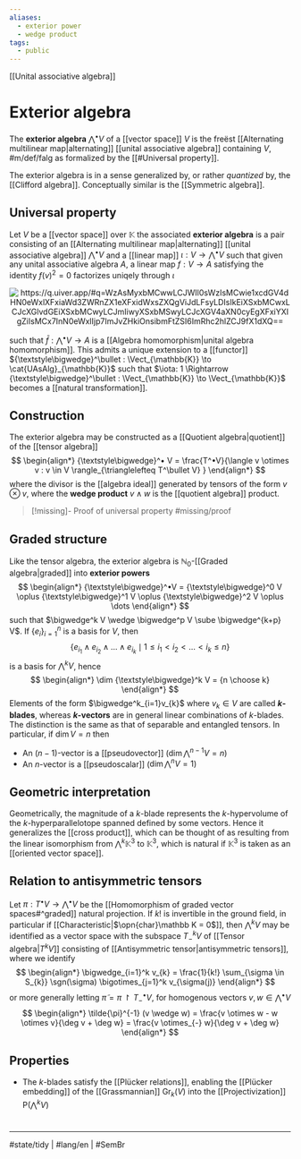 ```yaml
---
aliases:
  - exterior power
  - wedge product
tags:
  - public
---
```

[[Unital associative algebra]]
# Exterior algebra

The **exterior algebra** $\bigwedge^• V$ of a [[vector space]] $V$ is the freëst [[Alternating multilinear map|alternating]] [[unital associative algebra]] containing $V$, #m/def/falg 
as formalized by the [[#Universal property]].

The exterior algebra is in a sense generalized by, or rather _quantized_ by, the [[Clifford algebra]].
Conceptually similar is the [[Symmetric algebra]].

## Universal property

Let $V$ be a [[vector space]] over $\mathbb{K}$ the associated **exterior algebra** is a pair consisting of an [[Alternating multilinear map|alternating]] [[unital associative algebra]] ${\textstyle\bigwedge}^\bullet V$ and a [[linear map]] $\iota : V \to {\textstyle\bigwedge}^\bullet V$ 
such that given any unital associative algebra $A$,
a linear map $f : V \to A$ satisfying the identity $f(v)^2 = 0$ factorizes uniqely through $\iota$

<p align="center"><img align="center" src="https://i.upmath.me/svg/%0A%5Cusetikzlibrary%7Bcalc%7D%0A%5Cusetikzlibrary%7Bdecorations.pathmorphing%7D%0A%5Ctikzset%7Bcurve%2F.style%3D%7Bsettings%3D%7B%231%7D%2Cto%20path%3D%7B(%5Ctikztostart)%0A%20%20%20%20..%20controls%20(%24(%5Ctikztostart)!%5Cpv%7Bpos%7D!(%5Ctikztotarget)!%5Cpv%7Bheight%7D!270%3A(%5Ctikztotarget)%24)%0A%20%20%20%20and%20(%24(%5Ctikztostart)!1-%5Cpv%7Bpos%7D!(%5Ctikztotarget)!%5Cpv%7Bheight%7D!270%3A(%5Ctikztotarget)%24)%0A%20%20%20%20..%20(%5Ctikztotarget)%5Ctikztonodes%7D%7D%2C%0A%20%20%20%20settings%2F.code%3D%7B%5Ctikzset%7Bquiver%2F.cd%2C%231%7D%0A%20%20%20%20%20%20%20%20%5Cdef%5Cpv%23%231%7B%5Cpgfkeysvalueof%7B%2Ftikz%2Fquiver%2F%23%231%7D%7D%7D%2C%0A%20%20%20%20quiver%2F.cd%2Cpos%2F.initial%3D0.35%2Cheight%2F.initial%3D0%7D%0A%25%20TikZ%20arrowhead%2Ftail%20styles.%0A%5Ctikzset%7Btail%20reversed%2F.code%3D%7B%5Cpgfsetarrowsstart%7Btikzcd%20to%7D%7D%7D%0A%5Ctikzset%7B2tail%2F.code%3D%7B%5Cpgfsetarrowsstart%7BImplies%5Breversed%5D%7D%7D%7D%0A%5Ctikzset%7B2tail%20reversed%2F.code%3D%7B%5Cpgfsetarrowsstart%7BImplies%7D%7D%7D%0A%25%20TikZ%20arrow%20styles.%0A%5Ctikzset%7Bno%20body%2F.style%3D%7B%2Ftikz%2Fdash%20pattern%3Don%200%20off%201mm%7D%7D%0A%25%20https%3A%2F%2Fq.uiver.app%2F%23q%3DWzAsMyxbMCwwLCJWIl0sWzIsMCwie1xcdGV4dHN0eWxlXFxiaWd3ZWRnZX1eXFxidWxsZXQgViJdLFsyLDIsIkEiXSxbMCwxLCJcXGlvdGEiXSxbMCwyLCJmIiwyXSxbMSwyLCJcXGV4aXN0cyEgXFxiYXIgZiIsMCx7InN0eWxlIjp7ImJvZHkiOnsibmFtZSI6ImRhc2hlZCJ9fX1dXQ%3D%3D%0A%5C%5B%5Cbegin%7Btikzcd%7D%0A%09V%20%26%26%20%7B%7B%5Ctextstyle%5Cbigwedge%7D%5E%5Cbullet%20V%7D%20%5C%5C%0A%09%5C%5C%0A%09%26%26%20A%0A%09%5Carrow%5B%22%5Ciota%22%2C%20from%3D1-1%2C%20to%3D1-3%5D%0A%09%5Carrow%5B%22f%22'%2C%20from%3D1-1%2C%20to%3D3-3%5D%0A%09%5Carrow%5B%22%7B%5Cexists!%20%5Cbar%20f%7D%22%2C%20dashed%2C%20from%3D1-3%2C%20to%3D3-3%5D%0A%5Cend%7Btikzcd%7D%5C%5D%0A#invert" alt="https://q.uiver.app/#q=WzAsMyxbMCwwLCJWIl0sWzIsMCwie1xcdGV4dHN0eWxlXFxiaWd3ZWRnZX1eXFxidWxsZXQgViJdLFsyLDIsIkEiXSxbMCwxLCJcXGlvdGEiXSxbMCwyLCJmIiwyXSxbMSwyLCJcXGV4aXN0cyEgXFxiYXIgZiIsMCx7InN0eWxlIjp7ImJvZHkiOnsibmFtZSI6ImRhc2hlZCJ9fX1dXQ==" /></p>

such that $\bar{f} : {\textstyle\bigwedge}^\bullet V \to A$ is a [[Algebra homomorphism|unital algebra homomorphism]].
This admits a unique extension to a [[functor]] ${\textstyle\bigwedge}^\bullet : \Vect_{\mathbb{K}} \to \cat{UAsAlg}_{\mathbb{K}}$ such that $\iota: 1 \Rightarrow {\textstyle\bigwedge}^\bullet : \Vect_{\mathbb{K}} \to \Vect_{\mathbb{K}}$ becomes a [[natural transformation]].

## Construction

The exterior  algebra may be constructed as a [[Quotient algebra|quotient]] of the [[tensor algebra]]
$$
\begin{align*}
{\textstyle\bigwedge}^• V = \frac{T^•V}{\langle v \otimes v : v \in V \rangle_{\trianglelefteq T^\bullet V} }
\end{align*}
$$
where the divisor is the [[algebra ideal]] generated by tensors of the form $v \otimes v$,
where the **wedge product** $v \wedge w$ is the [[quotient algebra]] product.

> [!missing]- Proof of universal property
> #missing/proof

## Graded structure
Like the tensor algebra, the exterior algebra is $\mathbb{N}_{0}$-[[Graded algebra|graded]] into **exterior powers**
$$
\begin{align*}
{\textstyle\bigwedge}^•V = {\textstyle\bigwedge}^0 V \oplus {\textstyle\bigwedge}^1 V \oplus {\textstyle\bigwedge}^2 V \oplus \dots
\end{align*}
$$
such that $\bigwedge^k V \wedge \bigwedge^p V \sube \bigwedge^{k+p} V$.
If $\{ e_{i} \}_{i=1}^n$ is a basis for $V$, then 
$$
\{ e_{i_{1}} \wedge e_{i_{2}} \wedge \dots \wedge e_{i_{k}} \mid 1 \leq i_{1} < i_{2} < \dots < i_{k} \leq n \}
$$
is a basis for $\bigwedge^kV$, hence
$$
\begin{align*}
\dim {\textstyle\bigwedge}^k V = {n \choose k}
\end{align*}
$$
Elements of the form $\bigwedge^k_{i=1}v_{k}$ where $v_{k} \in V$ are called **$k$-blades**,
whereas **$k$-vectors** are in general linear combinations of $k$-blades.
The distinction is the same as that of separable and entangled tensors.
In particular, if $\dim V = n$ then

- An $(n-1)$-vector is a [[pseudovector]] ($\dim \bigwedge^{n-1} V = n$)
- An $n$-vector is a [[pseudoscalar]] ($\dim \bigwedge^n V = 1$)

## Geometric interpretation

Geometrically, the magnitude of a $k$-blade represents the $k$-hypervolume of the $k$-hyperparallelotope spanned defined by some vectors.
Hence it generalizes the [[cross product]],
which can be thought of as resulting from the linear isomorphism from ${\textstyle\bigwedge}^k \mathbb{K}^3$ to $\mathbb{K}^3$,
which is natural if $\mathbb{K}^3$ is taken as an [[oriented vector space]].

## Relation to antisymmetric tensors

Let $\pi : T^\bullet V \to {\textstyle\bigwedge}^\bullet V$ be the [[Homomorphism of graded vector spaces#^graded]] natural projection.
If $k!$ is invertible in the ground field, in particular if [[Characteristic|$\opn{char}\mathbb K = 0$]], then
${\textstyle\bigwedge}^k V$ may be identified as a vector space with the subspace $T_{-}^k V$ of [[Tensor algebra|$T^k V$]] consisting of [[Antisymmetric tensor|antisymmetric tensors]], where we identify
$$
\begin{align*}
\bigwedge_{i=1}^k v_{k} = \frac{1}{k!} \sum_{\sigma \in S_{k}} \sgn(\sigma) \bigotimes_{j=1}^k v_{\sigma(j)}
\end{align*}
$$
or more generally letting $\tilde{\pi} = \pi \restriction T^\bullet_{-}V$,
for homogenous vectors $v,w \in {\textstyle\bigwedge}^\bullet V$
$$
\begin{align*}
\tilde{\pi}^{-1} (v \wedge w) = \frac{v \otimes w - w \otimes v}{\deg v + \deg w} = \frac{v \otimes_{-} w}{\deg v + \deg w}
\end{align*}
$$

## Properties

- The $k$-blades satisfy the [[Plücker relations]], enabling the [[Plücker embedding]] of the [[Grassmannian]] $\mathrm{Gr}_{k}(V)$ into the [[Projectivization]] $\mathrm{P}(\bigwedge^k V)$

#
---
#state/tidy | #lang/en | #SemBr
